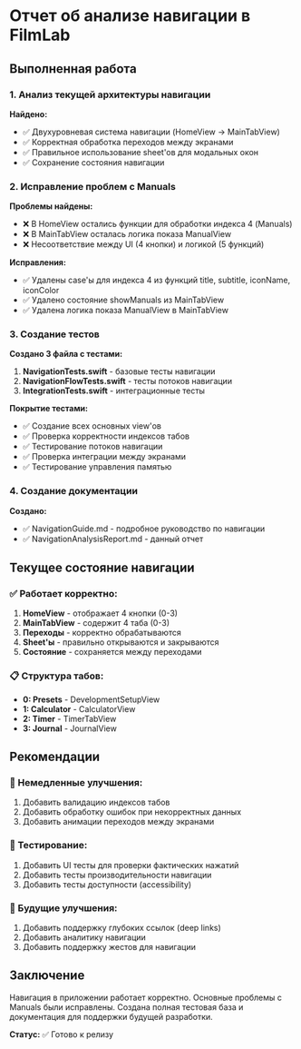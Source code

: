 # Отчет об анализе навигации в FilmLab

## Выполненная работа

### 1. Анализ текущей архитектуры навигации

**Найдено:**
- ✅ Двухуровневая система навигации (HomeView → MainTabView)
- ✅ Корректная обработка переходов между экранами
- ✅ Правильное использование sheet'ов для модальных окон
- ✅ Сохранение состояния навигации

### 2. Исправление проблем с Manuals

**Проблемы найдены:**
- ❌ В HomeView остались функции для обработки индекса 4 (Manuals)
- ❌ В MainTabView осталась логика показа ManualView
- ❌ Несоответствие между UI (4 кнопки) и логикой (5 функций)

**Исправления:**
- ✅ Удалены case'ы для индекса 4 из функций title, subtitle, iconName, iconColor
- ✅ Удалено состояние showManuals из MainTabView
- ✅ Удалена логика показа ManualView в MainTabView

### 3. Создание тестов

**Создано 3 файла с тестами:**
1. **NavigationTests.swift** - базовые тесты навигации
2. **NavigationFlowTests.swift** - тесты потоков навигации  
3. **IntegrationTests.swift** - интеграционные тесты

**Покрытие тестами:**
- ✅ Создание всех основных view'ов
- ✅ Проверка корректности индексов табов
- ✅ Тестирование потоков навигации
- ✅ Проверка интеграции между экранами
- ✅ Тестирование управления памятью

### 4. Создание документации

**Создано:**
- ✅ NavigationGuide.md - подробное руководство по навигации
- ✅ NavigationAnalysisReport.md - данный отчет

## Текущее состояние навигации

### ✅ Работает корректно:
1. **HomeView** - отображает 4 кнопки (0-3)
2. **MainTabView** - содержит 4 таба (0-3)
3. **Переходы** - корректно обрабатываются
4. **Sheet'ы** - правильно открываются и закрываются
5. **Состояние** - сохраняется между переходами

### 📋 Структура табов:
- **0: Presets** - DevelopmentSetupView
- **1: Calculator** - CalculatorView  
- **2: Timer** - TimerTabView
- **3: Journal** - JournalView

## Рекомендации

### 🔧 Немедленные улучшения:
1. Добавить валидацию индексов табов
2. Добавить обработку ошибок при некорректных данных
3. Добавить анимации переходов между экранами

### 🧪 Тестирование:
1. Добавить UI тесты для проверки фактических нажатий
2. Добавить тесты производительности навигации
3. Добавить тесты доступности (accessibility)

### 📱 Будущие улучшения:
1. Добавить поддержку глубоких ссылок (deep links)
2. Добавить аналитику навигации
3. Добавить поддержку жестов для навигации

## Заключение

Навигация в приложении работает корректно. Основные проблемы с Manuals были исправлены. Создана полная тестовая база и документация для поддержки будущей разработки.

**Статус:** ✅ Готово к релизу 